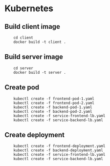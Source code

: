 # Kubernetes

## Build client image

```
    cd client
    docker build -t client .
```

## Build server image

```
    cd server
    docker build -t server .
```

## Create pod

```
    kubectl create -f frontend-pod-1.yaml
    kubectl create -f frontend-pod-2.yaml
    kubectl create -f backend-pod-1.yaml
    kubectl create -f backend-pod-2.yaml
    kubectl create -f service-frontend-lb.yaml
    kubectl create -f service-backend-lb.yaml
```

## Create deployment

```
    kubectl create -f frontend-deployment.yaml
    kubectl create -f backend-deployment.yaml
    kubectl create -f service-frontend-lb.yaml
    kubectl create -f service-backend-lb.yaml
```
